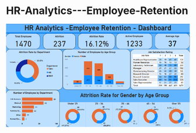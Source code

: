# HR-Analytics---Employee-Retention

![alt text](https://github.com/kavinilavanM/HR-Analytics---Employee-Retention/blob/main/HR%20analytics%20employee%20ren.png)
